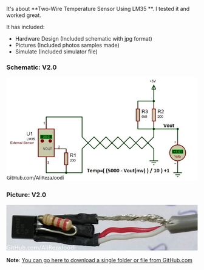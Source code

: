 It's about **Two-Wire Temperature Sensor Using LM35 **.
I tested it and worked great.

It has included:
- Hardware Design (Included schematic with jpg format)
- Pictures (Included photos samples made)
- Simulate (Included simulator file)

### Schematic: V2.0
![](https://github.com/AliRezaJoodi/Electronic-Modules/blob/main/Sensor_LM35_Two-Wire/Hardware/V2.0.jpg?raw=true)

### Picture: V2.0
![](https://github.com/AliRezaJoodi/Electronic-Modules/blob/main/Sensor_LM35_Two-Wire/Pictures/V2.0.jpg?raw=true)

**Note**: [You can go here to download a single folder or file from GitHub.com](https://minhaskamal.github.io/DownGit/#/home)
